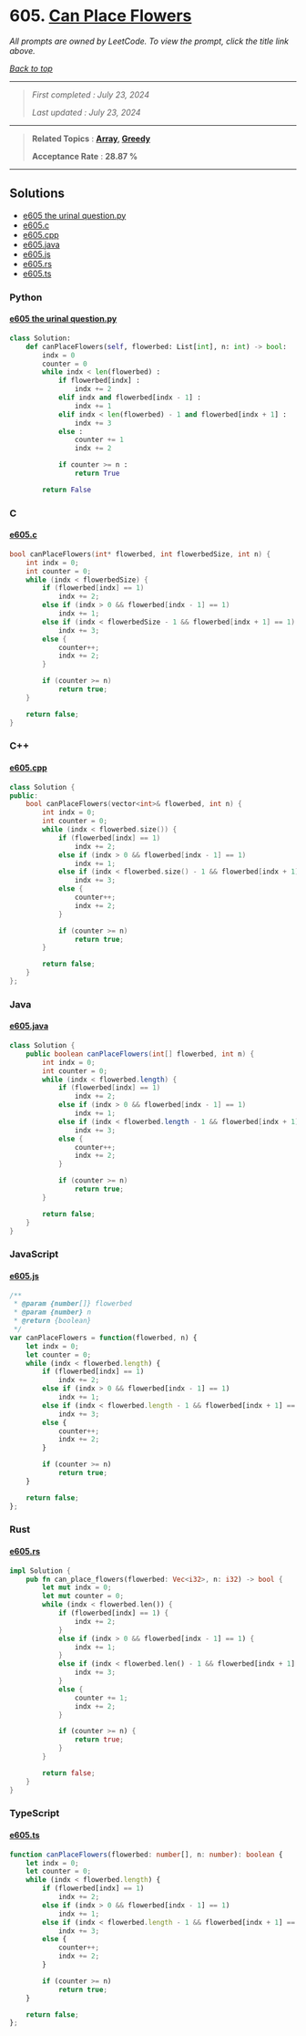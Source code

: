 # 605. [Can Place Flowers](<https://leetcode.com/problems/can-place-flowers>)

*All prompts are owned by LeetCode. To view the prompt, click the title link above.*

*[Back to top](<../README.md>)*

------

> *First completed : July 23, 2024*
>
> *Last updated : July 23, 2024*

------

> **Related Topics** : **[Array](<by_topic/Array.md>), [Greedy](<by_topic/Greedy.md>)**
>
> **Acceptance Rate** : **28.87 %**

------

## Solutions

- [e605 the urinal question.py](<../my-submissions/e605 the urinal question.py>)
- [e605.c](<../my-submissions/e605.c>)
- [e605.cpp](<../my-submissions/e605.cpp>)
- [e605.java](<../my-submissions/e605.java>)
- [e605.js](<../my-submissions/e605.js>)
- [e605.rs](<../my-submissions/e605.rs>)
- [e605.ts](<../my-submissions/e605.ts>)
### Python
#### [e605 the urinal question.py](<../my-submissions/e605 the urinal question.py>)
```Python
class Solution:
    def canPlaceFlowers(self, flowerbed: List[int], n: int) -> bool:
        indx = 0
        counter = 0
        while indx < len(flowerbed) :
            if flowerbed[indx] :
                indx += 2
            elif indx and flowerbed[indx - 1] :
                indx += 1
            elif indx < len(flowerbed) - 1 and flowerbed[indx + 1] :
                indx += 3
            else :
                counter += 1
                indx += 2

            if counter >= n :
                return True

        return False
```

### C
#### [e605.c](<../my-submissions/e605.c>)
```C
bool canPlaceFlowers(int* flowerbed, int flowerbedSize, int n) {
    int indx = 0;
    int counter = 0;
    while (indx < flowerbedSize) {
        if (flowerbed[indx] == 1)
            indx += 2;
        else if (indx > 0 && flowerbed[indx - 1] == 1)
            indx += 1;
        else if (indx < flowerbedSize - 1 && flowerbed[indx + 1] == 1)
            indx += 3;
        else {
            counter++;
            indx += 2;
        }

        if (counter >= n)
            return true;
    }

    return false;
}
```

### C++
#### [e605.cpp](<../my-submissions/e605.cpp>)
```C++
class Solution {
public:
    bool canPlaceFlowers(vector<int>& flowerbed, int n) {
        int indx = 0;
        int counter = 0;
        while (indx < flowerbed.size()) {
            if (flowerbed[indx] == 1)
                indx += 2;
            else if (indx > 0 && flowerbed[indx - 1] == 1)
                indx += 1;
            else if (indx < flowerbed.size() - 1 && flowerbed[indx + 1] == 1)
                indx += 3;
            else {
                counter++;
                indx += 2;
            }

            if (counter >= n)
                return true;
        }

        return false;
    }
};
```

### Java
#### [e605.java](<../my-submissions/e605.java>)
```Java
class Solution {
    public boolean canPlaceFlowers(int[] flowerbed, int n) {
        int indx = 0;
        int counter = 0;
        while (indx < flowerbed.length) {
            if (flowerbed[indx] == 1)
                indx += 2;
            else if (indx > 0 && flowerbed[indx - 1] == 1)
                indx += 1;
            else if (indx < flowerbed.length - 1 && flowerbed[indx + 1] == 1)
                indx += 3;
            else {
                counter++;
                indx += 2;
            }

            if (counter >= n)
                return true;
        }

        return false;
    }
}
```

### JavaScript
#### [e605.js](<../my-submissions/e605.js>)
```JavaScript
/**
 * @param {number[]} flowerbed
 * @param {number} n
 * @return {boolean}
 */
var canPlaceFlowers = function(flowerbed, n) {
    let indx = 0;
    let counter = 0;
    while (indx < flowerbed.length) {
        if (flowerbed[indx] == 1)
            indx += 2;
        else if (indx > 0 && flowerbed[indx - 1] == 1)
            indx += 1;
        else if (indx < flowerbed.length - 1 && flowerbed[indx + 1] == 1)
            indx += 3;
        else {
            counter++;
            indx += 2;
        }

        if (counter >= n)
            return true;
    }

    return false;
};
```

### Rust
#### [e605.rs](<../my-submissions/e605.rs>)
```Rust
impl Solution {
    pub fn can_place_flowers(flowerbed: Vec<i32>, n: i32) -> bool {
        let mut indx = 0;
        let mut counter = 0;
        while (indx < flowerbed.len()) {
            if (flowerbed[indx] == 1) {
                indx += 2;
            }
            else if (indx > 0 && flowerbed[indx - 1] == 1) {
                indx += 1;
            }
            else if (indx < flowerbed.len() - 1 && flowerbed[indx + 1] == 1) {
                indx += 3;
            }
            else {
                counter += 1;
                indx += 2;
            }

            if (counter >= n) {
                return true;
            }
        }

        return false;
    }
}
```

### TypeScript
#### [e605.ts](<../my-submissions/e605.ts>)
```TypeScript
function canPlaceFlowers(flowerbed: number[], n: number): boolean {
    let indx = 0;
    let counter = 0;
    while (indx < flowerbed.length) {
        if (flowerbed[indx] == 1)
            indx += 2;
        else if (indx > 0 && flowerbed[indx - 1] == 1)
            indx += 1;
        else if (indx < flowerbed.length - 1 && flowerbed[indx + 1] == 1)
            indx += 3;
        else {
            counter++;
            indx += 2;
        }

        if (counter >= n)
            return true;
    }

    return false;
};
```

